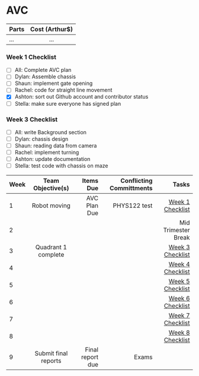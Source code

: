 # AVC

| Parts  | Cost (Arthur$)  |
| :------------ |:---------------:| 
| ...      | ... |

### Week 1 Checklist
- [ ] All: Complete AVC plan
- [ ] Dylan: Assemble chassis
- [ ] Shaun: implement gate opening
- [ ] Rachel: code for straight line movement
- [x] Ashton: sort out Github account and contributor status
- [ ] Stella: make sure everyone has signed plan

### Week 3 Checklist
- [ ] All: write Background section
- [ ] Dylan: chassis design
- [ ] Shaun: reading data from camera
- [ ] Rachel: implement turning
- [ ] Ashton: update documentation
- [ ] Stella: test code with chassis on maze

| Week  | Team Objective(s)  | Items Due | Conflicting Committments | Tasks |
| :------------ |:---------------:| ------: | ------: | ------: |
| 1   | Robot moving | AVC Plan Due | PHYS122 test | [Week 1 Checklist](#week-1-checklist) | 
| 2   |  |  | | Mid Trimester Break|
| 3   | Quadrant 1 complete |  | | [Week 3 Checklist](#week-3-checklist) |
| 4   |                     |  | | [Week 4 Checklist](#week-4-checklist) |
| 5   |                     |  | | [Week 5 Checklist](#week-5-checklist) |
| 6   |                     |  | | [Week 6 Checklist](#week-6-checklist) |
| 7   |                     |  | | [Week 7 Checklist](#week-7-checklist) |
| 8   |                     |  | | [Week 8 Checklist](#week-8-checklist) |
| 9   | Submit final reports | Final report due | Exams | |
